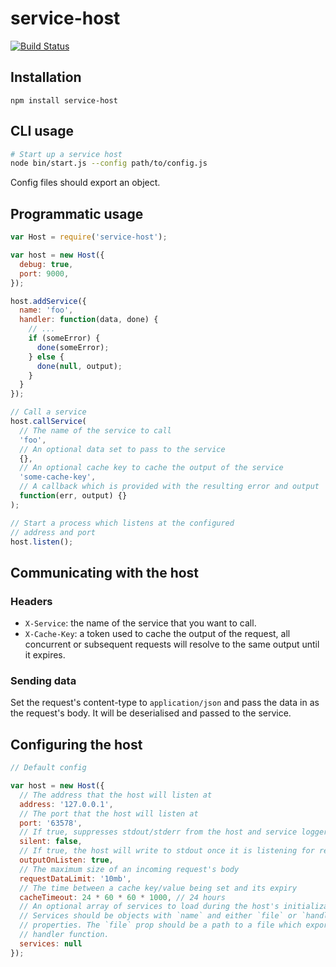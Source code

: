 service-host
============

[![Build Status](https://travis-ci.org/markfinger/service-host.svg?branch=master)](https://travis-ci.org/markfinger/service-host)


Installation
------------

```
npm install service-host
```


CLI usage
---------

```bash
# Start up a service host
node bin/start.js --config path/to/config.js
```

Config files should export an object.


Programmatic usage
------------------

```javascript
var Host = require('service-host');

var host = new Host({
  debug: true,
  port: 9000,
});

host.addService({
  name: 'foo',
  handler: function(data, done) {
    // ...
    if (someError) {
      done(someError);
    } else {
      done(null, output);
    }
  }
});

// Call a service
host.callService(
  // The name of the service to call
  'foo',
  // An optional data set to pass to the service
  {},
  // An optional cache key to cache the output of the service
  'some-cache-key',
  // A callback which is provided with the resulting error and output
  function(err, output) {}
);

// Start a process which listens at the configured
// address and port
host.listen();
```


Communicating with the host
---------------------------

### Headers

- `X-Service`: the name of the service that you want to call.
- `X-Cache-Key`: a token used to cache the output of the request,
  all concurrent or subsequent requests will resolve to the same
  output until it expires.

### Sending data

Set the request's content-type to `application/json` and pass the data in 
as the request's body. It will be deserialised and passed to the service.


Configuring the host
--------------------

```javascript
// Default config

var host = new Host({
  // The address that the host will listen at
  address: '127.0.0.1',
  // The port that the host will listen at
  port: '63578',
  // If true, suppresses stdout/stderr from the host and service loggers
  silent: false,
  // If true, the host will write to stdout once it is listening for requests
  outputOnListen: true,
  // The maximum size of an incoming request's body
  requestDataLimit: '10mb',
  // The time between a cache key/value being set and its expiry
  cacheTimeout: 24 * 60 * 60 * 1000, // 24 hours
  // An optional array of services to load during the host's initialization.
  // Services should be objects with `name` and either `file` or `handler`
  // properties. The `file` prop should be a path to a file which exports a
  // handler function.
  services: null
});
```
